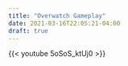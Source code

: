 ```yaml
---
title: "Overwatch Gameplay"
date: 2021-03-16T22:05:21-04:00
draft: true
---
```


<!-- ## YouTube Privacy Enhanced Shortcode
 -->
{{< youtube 5oSoS_ktUj0 >}}

<br>